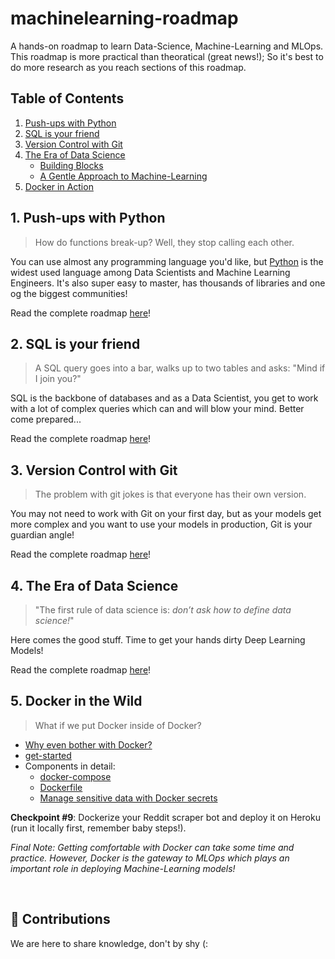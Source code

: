 # machinelearning-roadmap
A hands-on roadmap to learn Data-Science, Machine-Learning and MLOps. This roadmap is more practical than theoratical (great news!); So it's best to do more research as you reach sections of this roadmap.

## Table of Contents
1. [Push-ups with Python](https://github.com/keivanipchihagh/machinelearning-roadmap/tree/master/1.python/README.md)
2. [SQL is your friend](https://github.com/keivanipchihagh/machinelearning-roadmap/tree/master/1.sql/README.md)
3. [Version Control with Git](https://github.com/keivanipchihagh/machinelearning-roadmap/tree/master/3.git/README.md)
4. [The Era of Data Science](https://github.com/keivanipchihagh/machinelearning-roadmap/tree/master/4.data-science/README.md)
    - [Building Blocks]()
    - [A Gentle Approach to Machine-Learning]()
7. [Docker in Action]()

## 1. Push-ups with Python
> How do functions break-up? Well, they stop calling each other.

You can use almost any programming language you'd like, but [Python](https://www.python.org/) is the widest used language among Data Scientists and Machine Learning Engineers. It's also super easy to master, has thousands of libraries and one og the biggest communities!

Read the complete roadmap [here](https://github.com/keivanipchihagh/machinelearning-roadmap/tree/master/1.python/README.md)!

## 2. SQL is your friend
> A SQL query goes into a bar, walks up to two tables and asks: "Mind if I join you?"

SQL is the backbone of databases and as a Data Scientist, you get to work with a lot of complex queries which can and will blow your mind. Better come prepared...

Read the complete roadmap [here](https://github.com/keivanipchihagh/machinelearning-roadmap/tree/master/2.sql/README.md)!

## 3. Version Control with Git
> The problem with git jokes is that everyone has their own version.

You may not need to work with Git on your first day, but as your models get more complex and you want to use your models in production, Git is your guardian angle!

Read the complete roadmap [here](https://github.com/keivanipchihagh/machinelearning-roadmap/tree/master/3.git/README.md)!

## 4. The Era of Data Science
> "The first rule of data science is: _don’t ask how to define data science!_"

Here comes the good stuff. Time to get your hands dirty Deep Learning Models!

Read the complete roadmap [here](https://github.com/keivanipchihagh/machinelearning-roadmap/tree/master/4.data-science/README.md)!

## 5. Docker in the Wild
> What if we put Docker inside of Docker?
- [Why even bother with Docker?](https://medium.com/@kmdkhadeer/docker-get-started-9aa7ee662cea)
- [get-started](https://docs.docker.com/get-started/)
- Components in detail:
  - [docker-compose](https://docs.docker.com/compose/)
  - [Dockerfile](https://docs.docker.com/engine/reference/builder/)
  - [Manage sensitive data with Docker secrets](https://docs.docker.com/engine/swarm/secrets/)

**Checkpoint #9**: Dockerize your Reddit scraper bot and deploy it on Heroku (run it locally first, remember baby steps!).

_Final Note: Getting comfortable with Docker can take some time and practice. However, Docker is the gateway to MLOps which plays an important role in deploying Machine-Learning models!_



<br />

## 🤝 Contributions
We are here to share knowledge, don't by shy (: